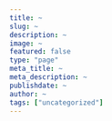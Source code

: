 ```yaml
---
title: ~
slug: ~
description: ~
image: ~
featured: false
type: "page"
meta_title: ~
meta_description: ~
publishdate: ~
author: ~
tags: ["uncategorized"]
---
```


<!--Your Content Here-->
